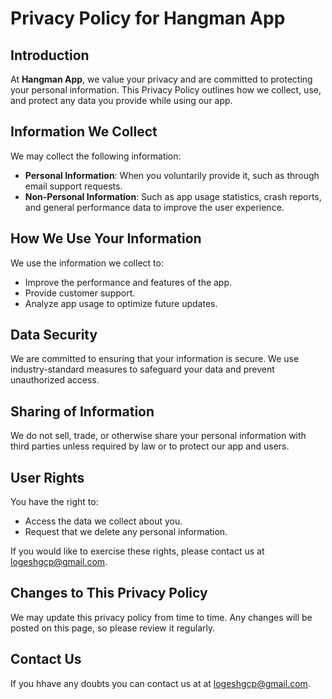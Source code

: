 # Privacy Policy for Hangman App

## Introduction
At **Hangman App**, we value your privacy and are committed to protecting your personal information. This Privacy Policy outlines how we collect, use, and protect any data you provide while using our app.

## Information We Collect
We may collect the following information:
- **Personal Information**: When you voluntarily provide it, such as through email support requests.
- **Non-Personal Information**: Such as app usage statistics, crash reports, and general performance data to improve the user experience.

## How We Use Your Information
We use the information we collect to:
- Improve the performance and features of the app.
- Provide customer support.
- Analyze app usage to optimize future updates.

## Data Security
We are committed to ensuring that your information is secure. We use industry-standard measures to safeguard your data and prevent unauthorized access.

## Sharing of Information
We do not sell, trade, or otherwise share your personal information with third parties unless required by law or to protect our app and users.

## User Rights
You have the right to:
- Access the data we collect about you.
- Request that we delete any personal information.

If you would like to exercise these rights, please contact us at [logeshgcp@gmail.com](mailto:logeshgcp@gmail.com).

## Changes to This Privacy Policy
We may update this privacy policy from time to time. Any changes will be posted on this page, so please review it regularly.

## Contact Us
If you hhave any doubts you can contact us at at [logeshgcp@gmail.com](mailto:logeshgcp@gmail.com).
